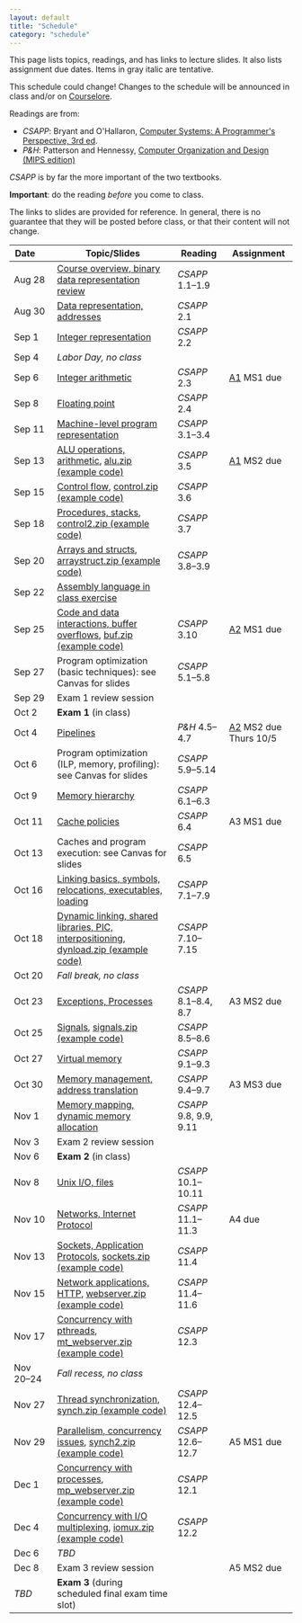```yaml
---
layout: default
title: "Schedule"
category: "schedule"
---
```


This page lists topics, readings, and has links to lecture slides.
It also lists assignment due dates.  Items <span class="tentative">in
gray italic</span> are tentative.

This schedule could change!  Changes
to the schedule will be announced in class and/or on
[Courselore](https://courselore.org/).

Readings are from:
* *CSAPP*: Bryant and O'Hallaron, [Computer Systems: A Programmer's Perspective, 3rd ed](https://csapp.cs.cmu.edu/).
* *P&amp;H*: Patterson and Hennessy, [Computer Organization and Design (MIPS edition)](https://www.elsevier.com/books/computer-organization-and-design-mips-edition/patterson/978-0-12-407726-3)

*CSAPP* is by far the more important of the two textbooks.

**Important**: do the reading *before*
you come to class.

The links to slides are provided for reference.  In general, there is no
guarantee that they will be posted before class, or that their content
will not change.

Date&nbsp;&nbsp;&nbsp;&nbsp;&nbsp; | Topic/Slides | Reading | Assignment
------------------ | ------------ | ------- | ----------
Aug 28 | [Course overview, binary data representation review](lectures/lecture01-public.pdf) | *CSAPP* 1.1–1.9 | 
Aug 30 | [Data representation, addresses](lectures/lecture02-public.pdf) | *CSAPP* 2.1 | 
Sep 1 | [Integer representation](lectures/lecture03-public.pdf) | *CSAPP* 2.2 | 
Sep 4 | *Labor Day, no class* |  | 
Sep 6 | [Integer arithmetic](lectures/lecture04-public.pdf) | *CSAPP* 2.3 | [A1](assign/assign01.html) MS1 due
Sep 8 | [Floating point](lectures/lecture05-public.pdf) | *CSAPP* 2.4 | 
Sep 11 | [Machine-level program representation](lectures/lecture06-public.pdf) | *CSAPP* 3.1–3.4 | 
Sep 13 | [ALU operations, arithmetic](lectures/lecture07-public.pdf), [alu.zip (example code)](lectures/alu.zip) | *CSAPP* 3.5 | [A1](assign/assign01.html) MS2 due
Sep 15 | [Control flow](lectures/lecture08-public.pdf), [control.zip (example code)](lectures/control.zip) | *CSAPP* 3.6 | 
Sep 18 | [Procedures, stacks](lectures/lecture09-public.pdf), [control2.zip (example code)](lectures/control2.zip) | *CSAPP* 3.7 | 
Sep 20 | [Arrays and structs](lectures/lecture10-public.pdf), [arraystruct.zip (example code)](lectures/arraystruct.zip) | *CSAPP* 3.8–3.9 | 
Sep 22 | [Assembly language in class exercise](lectures/assembly-exercise-public.pdf) |  | 
Sep 25 | [Code and data interactions, buffer overflows](lectures/lecture11-public.pdf), [buf.zip (example code)](lectures/buf.zip) | *CSAPP* 3.10 | [A2](assign/assign02.html) MS1 due
Sep 27 | Program optimization (basic techniques): see Canvas for slides | *CSAPP* 5.1–5.8 | 
Sep 29 | Exam 1 review session |  | 
Oct 2 | **Exam 1** (in class) |  | 
Oct 4 | [Pipelines](lectures/lecture13-public.pdf) | <i>P&amp;H</i> 4.5–4.7 | [A2](assign/assign02.html) MS2 due Thurs 10/5
Oct 6 | Program optimization (ILP, memory, profiling): see Canvas for slides | *CSAPP* 5.9–5.14 | 
Oct 9 | [Memory hierarchy](lectures/lecture15-public.pdf) | *CSAPP* 6.1–6.3 | 
Oct 11 | [Cache policies](lectures/lecture16-public.pdf) | *CSAPP* 6.4 | <span class='tentative'>A3 MS1 due</span>
Oct 13 | Caches and program execution: see Canvas for slides | *CSAPP* 6.5 | 
Oct 16 | [Linking basics, symbols, relocations, executables, loading](lectures/lecture18-public.pdf) | *CSAPP* 7.1–7.9 | 
Oct 18 | [Dynamic linking, shared libraries, PIC, interpositioning](lectures/lecture19-public.pdf), [dynload.zip (example code)](lectures/dynload.zip) | *CSAPP* 7.10–7.15 | 
Oct 20 | *Fall break, no class* |  | 
Oct 23 | [Exceptions, Processes](lectures/lecture20-public.pdf) | *CSAPP* 8.1–8.4, 8.7 | <span class='tentative'>A3 MS2 due</span>
Oct 25 | [Signals](lectures/lecture21-public.pdf), [signals.zip (example code)](lectures/signals.zip) | *CSAPP* 8.5–8.6 | 
Oct 27 | [Virtual memory](lectures/lecture22-public.pdf) | *CSAPP* 9.1–9.3 | 
Oct 30 | [Memory management, address translation](lectures/lecture23-public.pdf) | *CSAPP* 9.4–9.7 | <span class='tentative'>A3 MS3 due</span>
Nov 1 | [Memory mapping, dynamic memory allocation](lectures/lecture24-public.pdf) | *CSAPP* 9.8, 9.9, 9.11 | 
Nov 3 | Exam 2 review session |  | 
Nov 6 | **Exam 2** (in class) |  | 
Nov 8 | [Unix I/O, files](lectures/lecture25-public.pdf) | *CSAPP* 10.1–10.11 | 
Nov 10 | [Networks, Internet Protocol](lectures/lecture26-public.pdf) | *CSAPP* 11.1–11.3 | <span class='tentative'>A4 due</span>
Nov 13 | [Sockets, Application Protocols](lectures/lecture27-public.pdf), [sockets.zip (example code)](lectures/sockets.zip) | *CSAPP* 11.4 | 
Nov 15 | [Network applications, HTTP](lectures/lecture28-public.pdf), [webserver.zip (example code)](lectures/webserver.zip) | *CSAPP* 11.4–11.6 | 
Nov 17 | [Concurrency with pthreads](lectures/lecture29-public.pdf), [mt_webserver.zip (example code)](lectures/mt_webserver.zip) | *CSAPP* 12.3 | 
Nov 20–24 | *Fall recess, no class* |  | 
Nov 27 | [Thread synchronization](lectures/lecture30-public.pdf), [synch.zip (example code)](lectures/synch.zip) | *CSAPP* 12.4–12.5 | 
Nov 29 | [Parallelism, concurrency issues](lectures/lecture31-public.pdf), [synch2.zip (example code)](lectures/synch2.zip) | *CSAPP* 12.6–12.7 | <span class='tentative'>A5 MS1 due</span>
Dec 1 | [Concurrency with processes](lectures/lecture32-public.pdf), [mp_webserver.zip (example code)](lectures/mp_webserver.zip) | *CSAPP* 12.1 | 
Dec 4 | [Concurrency with I/O multiplexing](lectures/lecture33-public.pdf), [iomux.zip (example code)](lectures/iomux.zip) | *CSAPP* 12.2 | 
Dec 6 | *TBD* |  | 
Dec 8 | Exam 3 review session |  | <span class='tentative'>A5 MS2 due</span>
*TBD* | **Exam 3** (during scheduled final exam time slot) |  | 
